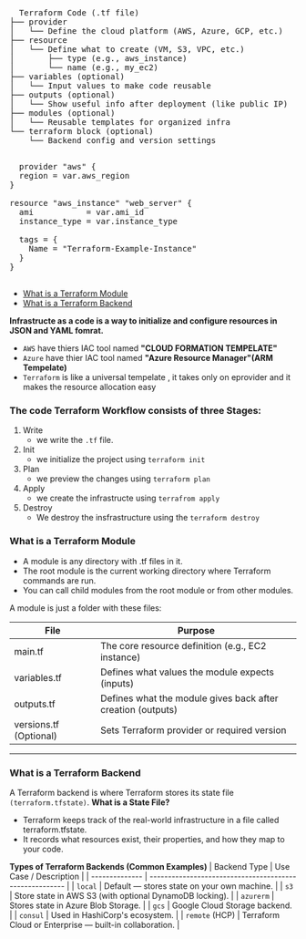 <pre>
  Terraform Code (.tf file)
├── provider
│   └── Define the cloud platform (AWS, Azure, GCP, etc.)
├── resource
│   └── Define what to create (VM, S3, VPC, etc.)
│       ├── type (e.g., aws_instance)
│       └── name (e.g., my_ec2)
├── variables (optional)
│   └── Input values to make code reusable
├── outputs (optional)
│   └── Show useful info after deployment (like public IP)
├── modules (optional)
│   └── Reusable templates for organized infra
└── terraform block (optional)
    └── Backend config and version settings

</pre>  

<pre>
  provider "aws" {
  region = var.aws_region
}

resource "aws_instance" "web_server" {
  ami           = var.ami_id
  instance_type = var.instance_type

  tags = {
    Name = "Terraform-Example-Instance"
  }
}

</pre>


- [What is a Terraform Module](#What-is-a-Terraform-Module)
- [What is a Terraform Backend](#What-is-a-Terraform-Backend)
  
**Infrastructe as a code is a way to initialize and configure resources in JSON and YAML fomrat.**
- `AWS` have thiers IAC tool named **"CLOUD FORMATION TEMPELATE"**
- `Azure` have thier IAC tool named **"Azure Resource Manager"(ARM Tempelate)**
- `Terraform` is like a universal tempelate , it takes only on eprovider and it makes the resource allocation easy

### The code Terraform Workflow consists of three Stages:
1.  Write
    - we write the `.tf` file.
3.  Init
     - we initialize the project using `terraform init` 
5.  Plan
    - we preview the changes using `terraform plan`
6.  Apply
    - we create the infrastructe using `terrafrom apply`
7.  Destroy
     - We destroy the insfrastructure using the `terraform destroy`

### What is a Terraform Module

- A module is any directory with .tf files in it.
- The root module is the current working directory where Terraform commands are run.
- You can call child modules from the root module or from other modules.

A module is just a folder with these files:

|File|	Purpose|
|----|-------|
|main.tf	|The core resource definition (e.g., EC2 instance)|
|variables.tf|	Defines what values the module expects (inputs)|
|outputs.tf	|Defines what the module gives back after creation (outputs)|
|versions.tf	(Optional)| Sets Terraform provider or required version|

---

### What is a Terraform Backend
A Terraform backend is where Terraform stores its state file `(terraform.tfstate)`.
**What is a State File?**
- Terraform keeps track of the real-world infrastructure in a file called terraform.tfstate.
- It records what resources exist, their properties, and how they map to your code.

**Types of Terraform Backends (Common Examples)**
| Backend Type   | Use Case / Description                                  |
| -------------- | ------------------------------------------------------- |
| `local`        | Default — stores state on your own machine.             |
| `s3`           | Store state in AWS S3 (with optional DynamoDB locking). |
| `azurerm`      | Stores state in Azure Blob Storage.                     |
| `gcs`          | Google Cloud Storage backend.                           |
| `consul`       | Used in HashiCorp's ecosystem.                          |
| `remote` (HCP) | Terraform Cloud or Enterprise — built-in collaboration. |
